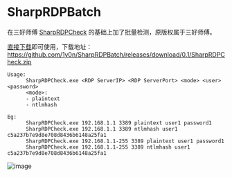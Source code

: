 # SharpRDPBatch

在三好师傅 [SharpRDPCheck](https://github.com/3gstudent/SharpRDPCheck) 的基础上加了批量检测，原版权属于三好师傅。

[直接下载](https://github.com/1y0n/SharpRDPBatch/releases/download/0.1/SharpRDPCheck.zip)即可使用，下载地址：https://github.com/1y0n/SharpRDPBatch/releases/download/0.1/SharpRDPCheck.zip

```
Usage:
      SharpRDPCheck.exe <RDP ServerIP> <RDP ServerPort> <mode> <user> <password>
      <mode>:
      - plaintext
      - ntlmhash

Eg:
      SharpRDPCheck.exe 192.168.1.1 3389 plaintext user1 password1
      SharpRDPCheck.exe 192.168.1.1 3389 ntlmhash user1 c5a237b7e9d8e708d8436b6148a25fa1
      SharpRDPCheck.exe 192.168.1.1-255 3389 plaintext user1 password1
      SharpRDPCheck.exe 192.168.1.1-255 3389 ntlmhash user1 c5a237b7e9d8e708d8436b6148a25fa1
```

![image](https://user-images.githubusercontent.com/17820255/112758037-ceed2a00-901e-11eb-9f70-d9ec73dcdd4c.png)

